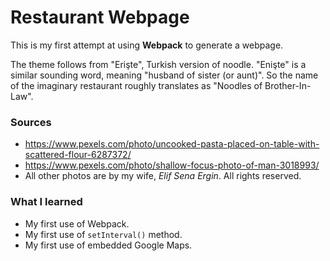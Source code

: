 # Restaurant Webpage

This is my first attempt at using **Webpack** to generate a webpage.

The theme follows from "Erişte", Turkish version of noodle. "Enişte" is a similar sounding word, meaning "husband of sister (or aunt)". So the name of the imaginary restaurant roughly translates as "Noodles of Brother-In-Law".

### Sources
- https://www.pexels.com/photo/uncooked-pasta-placed-on-table-with-scattered-flour-6287372/
- https://www.pexels.com/photo/shallow-focus-photo-of-man-3018993/
- All other photos are by my wife, *Elif Sena Ergin*. All rights reserved.

### What I learned
- My first use of Webpack.
- My first use of `setInterval()` method.
- My first use of embedded Google Maps.
